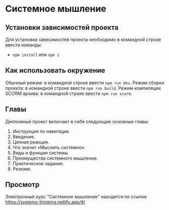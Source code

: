 # Системное мышление
## Установки зависимостей проекта
Для установки зависимостей проекта необходимо в командной строке ввести команды:
-	`npm install` или `npm i`
## Как использовать окружение
Обычный режим: в командной строке ввести `npm run dev`.
Режим сборки проекта: в командной строке ввести `npm run build`.
Режим компиляции SCORM архива: в командной строке ввести `npm run scorm`.
## Главы
Дипломный проект включает в себя следующие основные главы:
1.	Инструкция по навигации.
2.	Введение.
3.	Цепная реакция.
4.	Что значит «Мыслить системно».
5.	Виды и функции системы.
6.	Преимущества системного мышление.
7.	Практическое задание.
8.	Резюме.
## Просмотр
Электронный курс "Системное мышление" находится по ссылке https://systems-thinking.netlify.app/#/
